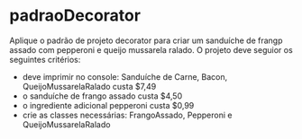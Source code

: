 # padraoDecorator
Aplique o padrão de projeto decorator para criar um sanduíche de frangp assado com pepperoni e queijo mussarela ralado. O projeto deve seguior os seguintes critérios:

- deve imprimir no console: Sanduíche de Carne, Bacon, QueijoMussarelaRalado custa $7,49
- o sanduíche de frango assado custa $4,50
- o ingrediente adicional pepperoni custa $0,99
- crie as classes necessárias: FrangoAssado, Pepperoni e QueijoMussarelaRalado
